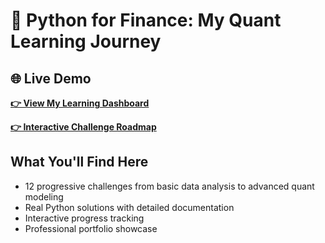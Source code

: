 # 🎯 Python for Finance: My Quant Learning Journey

## 🌐 Live Demo
**[👉 View My Learning Dashboard](https://cnbrandt.github.io/python-finance-quant-challenges/)**

**[👉 Interactive Challenge Roadmap](https://cnbrandt.github.io/python-finance-quant-challenges/roadmap.html)**

## What You'll Find Here
- 12 progressive challenges from basic data analysis to advanced quant modeling
- Real Python solutions with detailed documentation
- Interactive progress tracking
- Professional portfolio showcase
